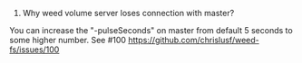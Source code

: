 1. Why weed volume server loses connection with master?
  
You can increase the "-pulseSeconds" on master from default 5 seconds to some higher number.
See #100 https://github.com/chrislusf/weed-fs/issues/100
